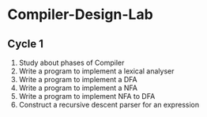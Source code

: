 # Compiler-Design-Lab
## Cycle 1
1. Study about phases of Compiler
2. Write a program to implement a lexical analyser
3. Write a program to implement a DFA
4. Write a program to implement a NFA
5. Write a program to implement NFA to DFA
5. Construct a recursive descent parser for an expression
